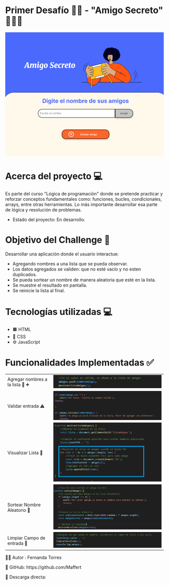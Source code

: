 ## <h1>  Primer Desafío 👩‍💻  - "Amigo Secreto" 🧑‍🤝‍🧑 </h1> 
<img src="./assets/ss1.png">

## <h1> Acerca del proyecto 💻 </h1> 

Es parte del curso "Lógica de programación" donde se pretende practicar y reforzar conceptos fundamentales como: funciones, bucles, condicionales, arrays, entre otras herramientas. Lo más importante desarrollar esa parte de lógica y resolución de problemas.

- Estado del proyecto: En desarrollo.

## <h1> Objetivo del Challenge 🎯 </h1> 
Desarrollar una aplicación donde el usuario interactue:
- Agregando nombres a una lista que se pueda observar.
- Los datos agregados se validen: que no esté vacío y no esten duplicados.
- Se pueda sortear un nombre de manera aleatoria que esté en la lista.
- Se muestre el resultado en pantalla.
- Se reinicie la lista al final.

## <h1> Tecnologías utilizadas 💻 </h1> 
- 🟧 HTML
- 🎨 CSS
- ⚙️ JavaScript

## <h1> Funcionalidades Implementadas ✅ </h1> 

<table>
  <tr>
    <td>Agregar nombres a la lista 📝 ➕ </td>
    <td><img src="./assets/agregar-amigo.png"></td>
  </tr>
    <tr>
    <td>Validar entrada ⚠️ </td>
    <td><img src="./assets/validar-entrada.png"></td>
  </tr>
   <tr>
    <td>Visualizar Lista 📄 </td>
    <td><img src="./assets/visualizar-lista.png"></td>
  </tr>
   </tr>
   <tr>
    <td>Sortear Nombre Aleatorio 🎲 </td>
    <td><img src="./assets/sorteo-aleatorio.png"></td>
  </tr>
  <tr>
    <td>Limpiar Campo de entrada 🔄 </td>
    <td><img src="./assets/limpiar-campo.png"></td>
  </tr>
</table>

<p>
  👩‍💻 Autor : Fernanda Torres
</p>
<p>
  📎 GitHub: https://github.com/Maffert
</p>
<p>
  🔗 Descarga directa: 
</p>








